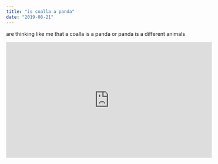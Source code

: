 ```yaml
---
title: "is coalla a panda"
date: "2019-08-21"
---
```


are thinking like me that a coalla is a panda or panda is a different animals

<iframe width="560" height="315" src="https://www.youtube.com/embed/4SZl1r2O_bY" frameborder="0" allowfullscreen></iframe>
